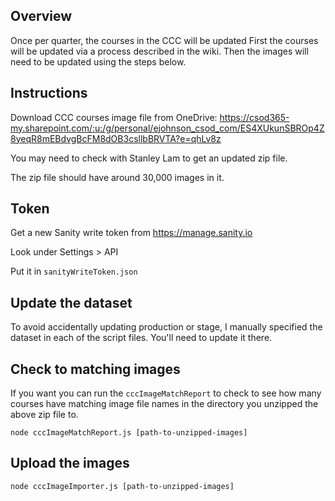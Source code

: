 ## Overview
Once per quarter, the courses in the CCC will be updated
First the courses will be updated via a process described in the wiki. Then the images will need to be
updated using the steps below.

## Instructions
Download CCC courses image file from OneDrive:
https://csod365-my.sharepoint.com/:u:/g/personal/ejohnson_csod_com/ES4XUkunSBROp4Z8yeqR8mEBdvgBcFM8dOB3csllbBRVTA?e=qhLv8z

You may need to check with Stanley Lam to get an updated zip file.

The zip file should have around 30,000 images in it.

## Token
Get a new Sanity write token from https://manage.sanity.io 

Look under Settings > API

Put it in `sanityWriteToken.json`

## Update the dataset
To avoid accidentally updating production or stage, I manually specified the 
dataset in each of the script files. You'll need to update it there.

## Check to matching images
If you want you can run the `cccImageMatchReport` to check
to see how many courses have matching image file names in the directory 
you unzipped the above zip file to.

`node cccImageMatchReport.js [path-to-unzipped-images]`

## Upload the images 

`node cccImageImporter.js [path-to-unzipped-images]`